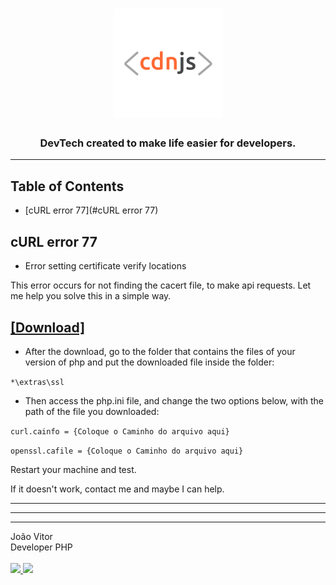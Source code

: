 <h1 align="center">
    <a href="https://cdnjs.com"><img src="https://raw.githubusercontent.com/cdnjs/brand/master/logo/standard/dark-512.png" width="175px" alt="< cdnjs >"></a>
</h1>

<h3 align="center">DevTech created to make life easier for developers.</h3>

---

## Table of Contents

* [cURL error 77](#cURL error 77)

## cURL error 77

* Error setting certificate verify locations

<p>This error occurs for not finding the cacert file, to make api requests.
Let me help you solve this in a simple way.</p>

## [[Download]](https://curl.se/docs/caextract.html)

* After the download, go to the folder that contains the files of your version of php and put the downloaded file inside the folder:

`*\extras\ssl`

* Then access the php.ini file, and change the two options below, with the path of the file you downloaded: 

`curl.cainfo = {Coloque o Caminho do arquivo aqui}`

`openssl.cafile = {Coloque o Caminho do arquivo aqui}`

<p>Restart your machine and test.</p>

<p>If it doesn't work, contact me and maybe I can help.</p>

***
***
***
<p>
João Vitor </br>
Developer PHP </br></br>
    <a href = "https://wa.me/5511913564982">
     <img src="https://img.shields.io/badge/WhatsApp-25D366?style=for-the-badge&logo=whatsapp&logoColor=white" target="_blank">
    </a>
    <a href = "mailto:vito.smaia1@gmail.com">
     <img src="https://img.shields.io/badge/-Gmail-%23333?style=for-the-badge&logo=gmail&logoColor=white" target="_blank">
    </a>
</p>
